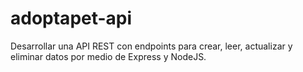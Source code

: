 # adoptapet-api
Desarrollar una API REST con endpoints para crear, leer, actualizar y eliminar datos por medio de Express y NodeJS.

